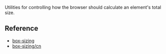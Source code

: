 Utilities for controlling how the browser should calculate an element's total size.

## Reference

- [box-sizing](https://tailwindcss.com/docs/box-sizing)
- [box-sizing/cn](https://tailwindcss.c/docs/box-sizing)